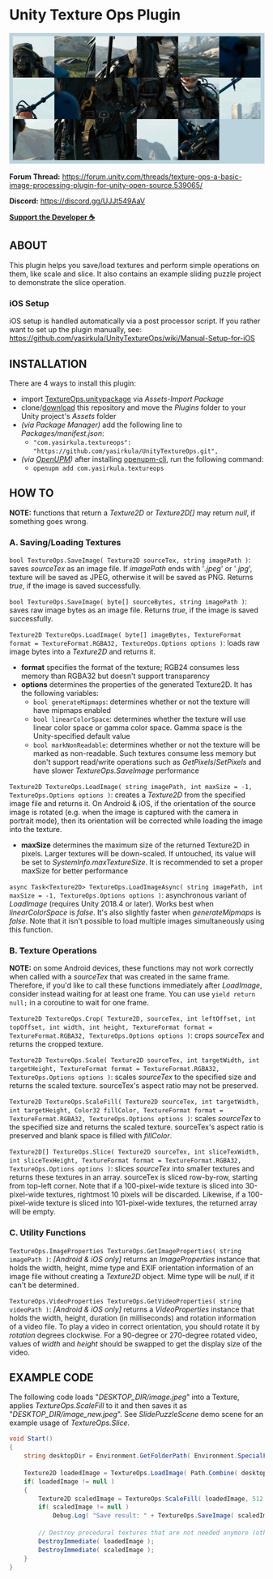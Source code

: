 # Unity Texture Ops Plugin

![SlidingPuzzleExample](screenshots/1.jpg)

**Forum Thread:** https://forum.unity.com/threads/texture-ops-a-basic-image-processing-plugin-for-unity-open-source.539065/

**Discord:** https://discord.gg/UJJt549AaV

**[Support the Developer ☕](https://yasirkula.itch.io/unity3d)**

## ABOUT

This plugin helps you save/load textures and perform simple operations on them, like scale and slice. It also contains an example sliding puzzle project to demonstrate the slice operation.

### iOS Setup

iOS setup is handled automatically via a post processor script. If you rather want to set up the plugin manually, see: https://github.com/yasirkula/UnityTextureOps/wiki/Manual-Setup-for-iOS

## INSTALLATION

There are 4 ways to install this plugin:

- import [TextureOps.unitypackage](https://github.com/yasirkula/UnityTextureOps/releases) via *Assets-Import Package*
- clone/[download](https://github.com/yasirkula/UnityTextureOps/archive/master.zip) this repository and move the *Plugins* folder to your Unity project's *Assets* folder
- *(via Package Manager)* add the following line to *Packages/manifest.json*:
  - `"com.yasirkula.textureops": "https://github.com/yasirkula/UnityTextureOps.git",`
- *(via [OpenUPM](https://openupm.com))* after installing [openupm-cli](https://github.com/openupm/openupm-cli), run the following command:
  - `openupm add com.yasirkula.textureops`

## HOW TO

**NOTE:** functions that return a *Texture2D* or *Texture2D[]* may return *null*, if something goes wrong.

### A. Saving/Loading Textures

`bool TextureOps.SaveImage( Texture2D sourceTex, string imagePath )`: saves *sourceTex* as an image file. If *imagePath* ends with '*.jpeg*' or '*.jpg*', texture will be saved as JPEG, otherwise it will be saved as PNG. Returns *true*, if the image is saved successfully.

`bool TextureOps.SaveImage( byte[] sourceBytes, string imagePath )`: saves raw image bytes as an image file. Returns *true*, if the image is saved successfully.

`Texture2D TextureOps.LoadImage( byte[] imageBytes, TextureFormat format = TextureFormat.RGBA32, TextureOps.Options options )`: loads raw image bytes into a *Texture2D* and returns it.
- **format** specifies the format of the texture; RGB24 consumes less memory than RGBA32 but doesn't support transparency
- **options** determines the properties of the generated Texture2D. It has the following variables:
  - `bool generateMipmaps`: determines whether or not the texture will have mipmaps enabled
  - `bool linearColorSpace`: determines whether the texture will use linear color space or gamma color space. Gamma space is the Unity-specified default value
  - `bool markNonReadable`: determines whether or not the texture will be marked as non-readable. Such textures consume less memory but don't support read/write operations such as *GetPixels*/*SetPixels* and have slower *TextureOps.SaveImage* performance

`Texture2D TextureOps.LoadImage( string imagePath, int maxSize = -1, TextureOps.Options options )`: creates a *Texture2D* from the specified image file and returns it. On Android & iOS, if the orientation of the source image is rotated (e.g. when the image is captured with the camera in portrait mode), then its orientation will be corrected while loading the image into the texture.
- **maxSize** determines the maximum size of the returned Texture2D in pixels. Larger textures will be down-scaled. If untouched, its value will be set to *SystemInfo.maxTextureSize*. It is recommended to set a proper maxSize for better performance

`async Task<Texture2D> TextureOps.LoadImageAsync( string imagePath, int maxSize = -1, TextureOps.Options options )`: asynchronous variant of *LoadImage* (requires Unity 2018.4 or later). Works best when *linearColorSpace* is *false*. It's also slightly faster when *generateMipmaps* is *false*. Note that it isn't possible to load multiple images simultaneously using this function.

### B. Texture Operations

**NOTE:** on some Android devices, these functions may not work correctly when called with a *sourceTex* that was created in the same frame. Therefore, if you'd like to call these functions immediately after *LoadImage*, consider instead waiting for at least one frame. You can use `yield return null;` in a coroutine to wait for one frame.

`Texture2D TextureOps.Crop( Texture2D, sourceTex, int leftOffset, int topOffset, int width, int height, TextureFormat format = TextureFormat.RGBA32, TextureOps.Options options )`: crops *sourceTex* and returns the cropped texture.

`Texture2D TextureOps.Scale( Texture2D sourceTex, int targetWidth, int targetHeight, TextureFormat format = TextureFormat.RGBA32, TextureOps.Options options )`: scales *sourceTex* to the specified size and returns the scaled texture. sourceTex's aspect ratio may not be preserved.

`Texture2D TextureOps.ScaleFill( Texture2D sourceTex, int targetWidth, int targetHeight, Color32 fillColor, TextureFormat format = TextureFormat.RGBA32, TextureOps.Options options )`: scales *sourceTex* to the specified size and returns the scaled texture. sourceTex's aspect ratio is preserved and blank space is filled with *fillColor*.

`Texture2D[] TextureOps.Slice( Texture2D sourceTex, int sliceTexWidth, int sliceTexHeight, TextureFormat format = TextureFormat.RGBA32, TextureOps.Options options )`: slices *sourceTex* into smaller textures and returns these textures in an array. sourceTex is sliced row-by-row, starting from top-left corner. Note that if a 100-pixel-wide texture is sliced into 30-pixel-wide textures, rightmost 10 pixels will be discarded. Likewise, if a 100-pixel-wide texture is sliced into 101-pixel-wide textures, the returned array will be empty.

### C. Utility Functions

`TextureOps.ImageProperties TextureOps.GetImageProperties( string imagePath )`: *[Android & iOS only]* returns an *ImageProperties* instance that holds the width, height, mime type and EXIF orientation information of an image file without creating a *Texture2D* object. Mime type will be *null*, if it can't be determined.

`TextureOps.VideoProperties TextureOps.GetVideoProperties( string videoPath )`: *[Android & iOS only]* returns a *VideoProperties* instance that holds the width, height, duration (in milliseconds) and rotation information of a video file. To play a video in correct orientation, you should rotate it by *rotation* degrees clockwise. For a 90-degree or 270-degree rotated video, values of *width* and *height* should be swapped to get the display size of the video.

## EXAMPLE CODE

The following code loads "*DESKTOP_DIR/image.jpeg*" into a Texture, applies *TextureOps.ScaleFill* to it and then saves it as "*DESKTOP_DIR/image_new.jpeg*". See *SlidePuzzleScene* demo scene for an example usage of *TextureOps.Slice*.

```csharp
void Start()
{
	string desktopDir = Environment.GetFolderPath( Environment.SpecialFolder.DesktopDirectory );

	Texture2D loadedImage = TextureOps.LoadImage( Path.Combine( desktopDir, "image.jpeg" ) );
	if( loadedImage != null )
	{
		Texture2D scaledImage = TextureOps.ScaleFill( loadedImage, 512, 512, Color.red );
		if( scaledImage != null )
			Debug.Log( "Save result: " + TextureOps.SaveImage( scaledImage, Path.Combine( desktopDir, "image_new.jpeg" ) ) );

		// Destroy procedural textures that are not needed anymore (otherwise, they'll continue consuming memory)
		DestroyImmediate( loadedImage );
		DestroyImmediate( scaledImage );
	}
}
```
